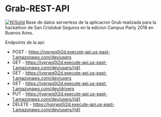 # Grab-REST-API

[![N|Solid](https://i.imgur.com/QgddEoe.png)](https://www.grab.com.ar/)
Base de datos serverless de la aplicacion Grub realizada para la hackathon de San Cristobal Seguros en la edicion Campus Party 2018 en Buenos Aires.

Endpoints de la api:

  - POST - https://jvprwq0j2d.execute-api.us-east-1.amazonaws.com/dev/users
  - GET - https://jvprwq0j2d.execute-api.us-east-1.amazonaws.com/dev/users/{id}
  - GET - https://jvprwq0j2d.execute-api.us-east-1.amazonaws.com/dev/users
  - GET - https://jvprwq0j2d.execute-api.us-east-1.amazonaws.com/dev/drivers
  - PUT - https://jvprwq0j2d.execute-api.us-east-1.amazonaws.com/dev/users/{id}
  - DELETE - https://jvprwq0j2d.execute-api.us-east-1.amazonaws.com/dev/users/{id}